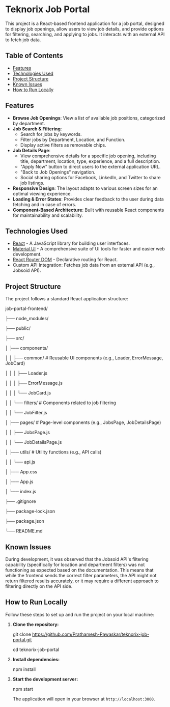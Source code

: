 # Teknorix Job Portal

This project is a React-based frontend application for a job portal, designed to display job openings, allow users to view job details, and provide options for filtering, searching, and applying to jobs. It interacts with an external API to fetch job data.

## Table of Contents

- [Features](#features)
- [Technologies Used](#technologies-used)
- [Project Structure](#project-structure)
- [Known Issues](#known-issues)
- [How to Run Locally](#how-to-run-locally)

## Features

- **Browse Job Openings**: View a list of available job positions, categorized by department.
- **Job Search & Filtering**:
  - Search for jobs by keywords.
  - Filter jobs by Department, Location, and Function.
  - Display active filters as removable chips.
- **Job Details Page**:
  - View comprehensive details for a specific job opening, including title, department, location, type, experience, and a full description.
  - "Apply Now" button to direct users to the external application URL.
  - "Back to Job Openings" navigation.
  - Social sharing options for Facebook, LinkedIn, and Twitter to share job listings.
- **Responsive Design**: The layout adapts to various screen sizes for an optimal viewing experience.
- **Loading & Error States**: Provides clear feedback to the user during data fetching and in case of errors.
- **Component-Based Architecture**: Built with reusable React components for maintainability and scalability.

## Technologies Used

- [React](https://react.dev/) - A JavaScript library for building user interfaces.
- [Material UI](https://mui.com/) - A comprehensive suite of UI tools for faster and easier web development.
- [React Router DOM](https://reactrouter.com/en/main) - Declarative routing for React.
- Custom API Integration: Fetches job data from an external API (e.g., Jobsoid API).

## Project Structure

The project follows a standard React application structure:

job-portal-frontend/

├── node_modules/

├── public/

├── src/

│   ├── components/

│   │   ├── common/         # Reusable UI components (e.g., Loader, ErrorMessage, JobCard)

│   │   │   ├── Loader.js

│   │   │   ├── ErrorMessage.js

│   │   │   └── JobCard.js

│   │   └── filters/        # Components related to job filtering

│   │       └── JobFilter.js

│   ├── pages/              # Page-level components (e.g., JobsPage, JobDetailsPage)

│   │   ├── JobsPage.js

│   │   └── JobDetailsPage.js

│   ├── utils/              # Utility functions (e.g., API calls)

│   │   └── api.js

│   ├── App.css

│   ├── App.js

│   └── index.js

├── .gitignore

├── package-lock.json

├── package.json

└── README.md

## Known Issues

During development, it was observed that the Jobsoid API's filtering capability (specifically for location and department filters) was not functioning as expected based on the documentation. This means that while the frontend sends the correct filter parameters, the API might not return filtered results accurately, or it may require a different approach to filtering directly on the API side.

## How to Run Locally

Follow these steps to set up and run the project on your local machine:

1.  **Clone the repository:**

    git clone https://github.com/Prathamesh-Pawaskar/teknorix-job-portal.git

    cd teknorix-job-portal

3.  **Install dependencies:**

    npm install

4.  **Start the development server:**

    npm start
    
    The application will open in your browser at `http://localhost:3000`.
